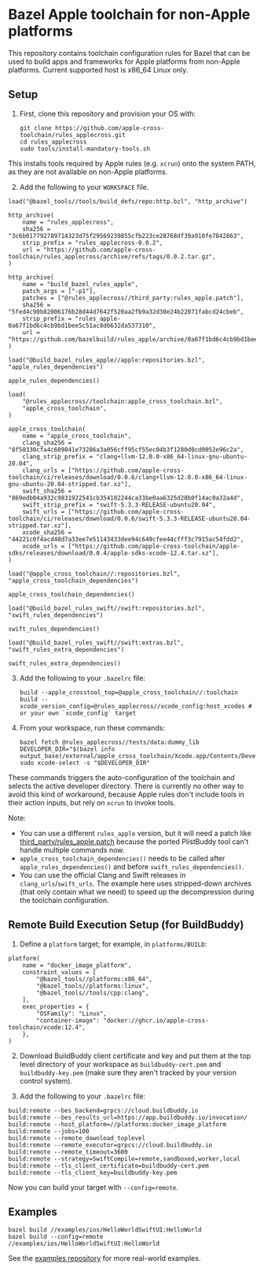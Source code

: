 # Bazel Apple toolchain for non-Apple platforms

This repository contains toolchain configuration rules for Bazel that can be
used to build apps and frameworks for Apple platforms from non-Apple platforms.
Current supported host is x86_64 Linux only.

## Setup

1. First, clone this repository and provision your OS with:

    ```
    git clone https://github.com/apple-cross-toolchain/rules_applecross.git
    cd rules_applecross
    sudo tools/install-mandatory-tools.sh
    ```

This installs tools required by Apple rules (e.g. `xcrun`) onto the system
PATH, as they are not available on non-Apple platforms.

2. Add the following to your `WORKSPACE` file.

```starlark
load("@bazel_tools//tools/build_defs/repo:http.bzl", "http_archive")

http_archive(
    name = "rules_applecross",
    sha256 = "3c6b017792789714323d75f29569239855cfb223ce28768df39a910fe7842863",
    strip_prefix = "rules_applecross-0.0.2",
    url = "https://github.com/apple-cross-toolchain/rules_applecross/archive/refs/tags/0.0.2.tar.gz",
)

http_archive(
    name = "build_bazel_rules_apple",
    patch_args = ["-p1"],
    patches = ["@rules_applecross//third_party:rules_apple.patch"],
    sha256 = "5fed4c90b82006176b28d44d7642f520aa2fb9a32d30e24b22071fabcd24cbeb",
    strip_prefix = "rules_apple-0a67f1bd6c4cb9bd1bee5c51ac8d6632da537310",
    url = "https://github.com/bazelbuild/rules_apple/archive/0a67f1bd6c4cb9bd1bee5c51ac8d6632da537310.tar.gz",
)

load("@build_bazel_rules_apple//apple:repositories.bzl", "apple_rules_dependencies")

apple_rules_dependencies()

load(
    "@rules_applecross//toolchain:apple_cross_toolchain.bzl",
    "apple_cross_toolchain",
)

apple_cross_toolchain(
    name = "apple_cross_toolchain",
    clang_sha256 = "8f50330cfa4c609841e73286a3a056cff95cf55ec04b3f1280d0cd0052e96c2a",
    clang_strip_prefix = "clang+llvm-12.0.0-x86_64-linux-gnu-ubuntu-20.04",
    clang_urls = ["https://github.com/apple-cross-toolchain/ci/releases/download/0.0.6/clang+llvm-12.0.0-x86_64-linux-gnu-ubuntu-20.04-stripped.tar.xz"],
    swift_sha256 = "869edb04a932c9831922541cb354102244ca33be0aa6325d28b0f14ac0a32a4d",
    swift_strip_prefix = "swift-5.3.3-RELEASE-ubuntu20.04",
    swift_urls = ["https://github.com/apple-cross-toolchain/ci/releases/download/0.0.6/swift-5.3.3-RELEASE-ubuntu20.04-stripped.tar.xz"],
    xcode_sha256 = "44221c0f4acd48d7a33ee7e51143433dee94c649cfee44cfff3c7915ac54fdd2",
    xcode_urls = ["https://github.com/apple-cross-toolchain/apple-sdks/releases/download/0.0.4/apple-sdks-xcode-12.4.tar.xz"],
)

load("@apple_cross_toolchain//:repositories.bzl", "apple_cross_toolchain_dependencies")

apple_cross_toolchain_dependencies()

load("@build_bazel_rules_swift//swift:repositories.bzl", "swift_rules_dependencies")

swift_rules_dependencies()

load("@build_bazel_rules_swift//swift:extras.bzl", "swift_rules_extra_dependencies")

swift_rules_extra_dependencies()
```

3. Add the following to your `.bazelrc` file:

    ```
    build --apple_crosstool_top=@apple_cross_toolchain//:toolchain
    build --xcode_version_config=@rules_applecross//xcode_config:host_xcodes # or your own `xcode_config` target
    ```

4. From your workspace, run these commands:

    ```
    bazel fetch @rules_applecross//tests/data:dummy_lib
    DEVELOPER_DIR="$(bazel info output_base)/external/apple_cross_toolchain/Xcode.app/Contents/Developer"
    sudo xcode-select -s "$DEVELOPER_DIR"
    ```

These commands triggers the auto-configuration of the toolchain and selects the
active developer directory. There is currently no other way to avoid this kind
of workaround, because Apple rules don't include tools in their action inputs,
but rely on `xcrun` to invoke tools.

Note: 
- You can use a different `rules_apple` version, but it will need a patch like
  [third_party/rules_apple.patch](third_party/rules_apple.patch) because the
  ported PlistBuddy tool can't handle multiple commands now.
- `apple_cross_toolchain_dependencies()` needs to be called after
  `apple_rules_dependencies()` and before `swift_rules_dependencies()`.
- You can use the official Clang and Swift releases in
  `clang_urls`/`swift_urls`. The example here uses stripped-down archives (that
  only contain what we need) to speed up the decompression during the toolchain
  configuration.

## Remote Build Execution Setup (for BuildBuddy)

1. Define a `platform` target; for example, in `platforms/BUILD`:

```starlark
platform(
    name = "docker_image_platform",
    constraint_values = [
        "@bazel_tools//platforms:x86_64",
        "@bazel_tools//platforms:linux",
        "@bazel_tools//tools/cpp:clang",
    ],
    exec_properties = {
        "OSFamily": "Linux",
        "container-image": "docker://ghcr.io/apple-cross-toolchain/xcode:12.4",
    },
)
```

2. Download BuildBuddy client certificate and key and put them at the top level
   directory of your workspace as `buildbuddy-cert.pem` and
   `buildbuddy-key.pem` (make sure they aren't tracked by your version control
   system).

3. Add the following to your `.bazelrc` file:

```
build:remote --bes_backend=grpcs://cloud.buildbuddy.io
build:remote --bes_results_url=https://app.buildbuddy.io/invocation/
build:remote --host_platform=//platforms:docker_image_platform
build:remote --jobs=100
build:remote --remote_download_toplevel
build:remote --remote_executor=grpcs://cloud.buildbuddy.io
build:remote --remote_timeout=3600
build:remote --strategy=SwiftCompile=remote,sandboxed,worker,local
build:remote --tls_client_certificate=buildbuddy-cert.pem
build:remote --tls_client_key=buildbuddy-key.pem
```

Now you can build your target with `--config=remote`.

## Examples

```
bazel build //examples/ios/HelloWorldSwiftUI:HelloWorld
bazel build --config=remote //examples/ios/HelloWorldSwiftUI:HelloWorld
```

See the [examples
repository](https://github.com/apple-cross-toolchain/examples) for more
real-world examples.
